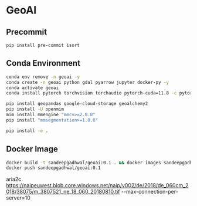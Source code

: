 # GeoAI

## Precommit
```pip install pre-commit isort```

## Conda Environment
```bash
conda env remove -n geoai -y
conda create -n geoai python gdal pyarrow jupyter docker-py -y
conda activate geoai
conda install pytorch torchvision torchaudio pytorch-cuda=11.8 -c pytorch -c nvidia -y

pip install geopandas google-cloud-storage geoalchemy2
pip install -U openmim
mim install mmengine "mmcv>=2.0.0"
pip install "mmsegmentation>=1.0.0"

pip install -e .
```

## Docker Image
```bash
docker build -t sandeepgadhwal/geoai:0.1 . && docker images sandeepgadhwal/geoai:0.1
docker push sandeepgadhwal/geoai:0.1
```

aria2c https://naipeuwest.blob.core.windows.net/naip/v002/de/2018/de_060cm_2018/38075/m_3807521_ne_18_060_20180810.tif --max-connection-per-server=10
